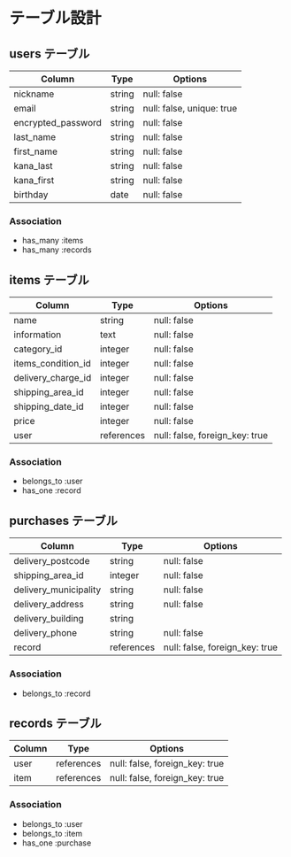# テーブル設計

## users テーブル

| Column              | Type     | Options                   |
| --------            | ------   | -----------               |
| nickname            | string   | null: false               |
| email               | string   | null: false, unique: true |
| encrypted_password  | string   | null: false               |
| last_name           | string   | null: false               |
| first_name          | string   | null: false               |
| kana_last           | string   | null: false               |
| kana_first          | string   | null: false               |
| birthday            | date     | null: false               |

### Association

- has_many :items
- has_many :records

## items テーブル

| Column               | Type       | Options                        |
| ------               | ---------- | ------------------------------ |
| name                 | string     | null: false                    |
| information          | text       | null: false                    |
| category_id          | integer    | null: false                    |
| items_condition_id   | integer    | null: false                    |
| delivery_charge_id   | integer    | null: false                    |
| shipping_area_id     | integer    | null: false                    |
| shipping_date_id     | integer    | null: false                    |
| price                | integer    | null: false                    |
| user                 | references | null: false, foreign_key: true |

### Association

- belongs_to :user
- has_one :record

## purchases テーブル

| Column                  | Type       | Options                        |
| ------                  | ---------- | ------------------------------ |
| delivery_postcode       | string     | null: false                    |
| shipping_area_id        | integer    | null: false                    |
| delivery_municipality   | string     | null: false                    |
| delivery_address        | string     | null: false                    |
| delivery_building       | string     |                                |
| delivery_phone          | string     | null: false                    |
| record                  | references | null: false, foreign_key: true |

### Association

- belongs_to :record

## records テーブル

| Column                | Type       | Options                        |
| ------                | ---------- | ------------------------------ |
| user                  | references | null: false, foreign_key: true |
| item                  | references | null: false, foreign_key: true |

### Association

- belongs_to :user
- belongs_to :item
- has_one :purchase